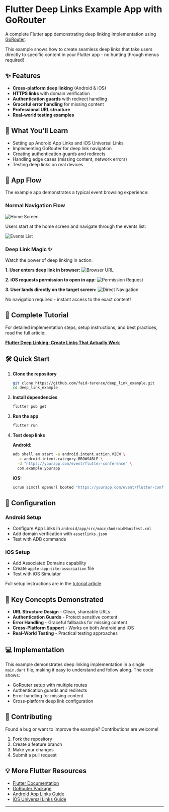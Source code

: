 # Flutter Deep Links Example App with GoRouter

A complete Flutter app demonstrating deep linking implementation using [GoRouter](https://pub.dev/packages/go_router).

This example shows how to create seamless deep links that take users directly to specific content in your Flutter app - no hunting through menus required!

## ✨ Features

- **Cross-platform deep linking** (Android & iOS)
- **HTTPS links** with domain verification
- **Authentication guards** with redirect handling
- **Graceful error handling** for missing content
- **Professional URL structure**
- **Real-world testing examples**

## 🚀 What You'll Learn

- Setting up Android App Links and iOS Universal Links
- Implementing GoRouter for deep link navigation
- Creating authentication guards and redirects
- Handling edge cases (missing content, network errors)
- Testing deep links on real devices

## 📱 App Flow

The example app demonstrates a typical event browsing experience:

### Normal Navigation Flow

![Home Screen](https://res.cloudinary.com/faid-terence/image/upload/v1751542524/Simulator_Screenshot_-_iPhone_16_Pro_-_2025-07-03_at_00.26.19_qafss6.png)

Users start at the home screen and navigate through the events list:

![Events List](https://res.cloudinary.com/faid-terence/image/upload/v1751543896/Simulator_Screenshot_-_iPhone_16_Pro_-_2025-07-03_at_13.58.01_z5m4kx.png)

### Deep Link Magic ✨

Watch the power of deep linking in action:

**1. User enters deep link in browser:**
![Browser URL](https://res.cloudinary.com/faid-terence/image/upload/v1751542857/Simulator_Screenshot_-_iPhone_16_Pro_-_2025-07-03_at_13.40.29_mj8z4k.png)

**2. iOS requests permission to open in app:**
![Permission Request](https://res.cloudinary.com/faid-terence/image/upload/v1751542524/Simulator_Screenshot_-_iPhone_16_Pro_-_2025-07-03_at_00.30.22_jumtm4.png)

**3. User lands directly on the target screen:**
![Direct Navigation](https://res.cloudinary.com/faid-terence/image/upload/v1751542526/Simulator_Screenshot_-_iPhone_16_Pro_-_2025-07-03_at_00.29.11_mvvm0n.png)

No navigation required - instant access to the exact content!

## 📖 Complete Tutorial

For detailed implementation steps, setup instructions, and best practices, read the full article:

**[Flutter Deep Linking: Create Links That Actually Work](https://dev.to/faidterence/flutter-deep-linking-create-links-that-actually-work-3l2b)**

## 🛠️ Quick Start

1. **Clone the repository**

   ```bash
   git clone https://github.com/faid-terence/deep_link_example.git
   cd deep_link_example
   ```

2. **Install dependencies**

   ```bash
   flutter pub get
   ```

3. **Run the app**

   ```bash
   flutter run
   ```

4. **Test deep links**

   **Android:**

   ```bash
   adb shell am start -a android.intent.action.VIEW \
     -c android.intent.category.BROWSABLE \
     -d "https://yourapp.com/event/flutter-conference" \
     com.example.yourapp
   ```

   **iOS:**

   ```bash
   xcrun simctl openurl booted "https://yourapp.com/event/flutter-conference"
   ```

## 🔧 Configuration

### Android Setup

- Configure App Links in `android/app/src/main/AndroidManifest.xml`
- Add domain verification with `assetlinks.json`
- Test with ADB commands

### iOS Setup

- Add Associated Domains capability
- Create `apple-app-site-association` file
- Test with iOS Simulator

Full setup instructions are in the [tutorial article](https://dev.to/faidterence/flutter-deep-linking-create-links-that-actually-work-3l2b).

## 🎯 Key Concepts Demonstrated

- **URL Structure Design** - Clean, shareable URLs
- **Authentication Guards** - Protect sensitive content
- **Error Handling** - Graceful fallbacks for missing content
- **Cross-Platform Support** - Works on both Android and iOS
- **Real-World Testing** - Practical testing approaches

## 💻 Implementation

This example demonstrates deep linking implementation in a single `main.dart` file, making it easy to understand and follow along. The code shows:

- GoRouter setup with multiple routes
- Authentication guards and redirects
- Error handling for missing content
- Cross-platform deep link configuration

## 🤝 Contributing

Found a bug or want to improve the example? Contributions are welcome!

1. Fork the repository
2. Create a feature branch
3. Make your changes
4. Submit a pull request

## 💡 More Flutter Resources

- [Flutter Documentation](https://docs.flutter.dev/)
- [GoRouter Package](https://pub.dev/packages/go_router)
- [Android App Links Guide](https://developer.android.com/training/app-links)
- [iOS Universal Links Guide](https://developer.apple.com/ios/universal-links/)

---
